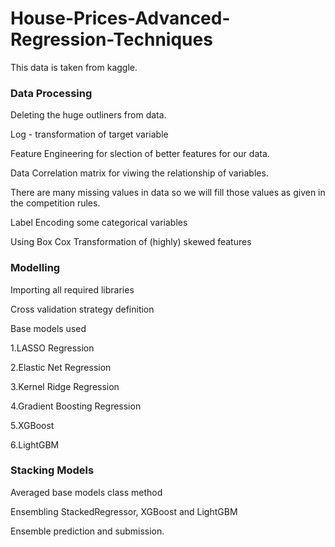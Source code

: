 # House-Prices-Advanced-Regression-Techniques

This data is taken from kaggle.

### Data Processing

Deleting the huge outliners from data.
  
Log - transformation of target variable

Feature Engineering for slection of better features for our data.

Data Correlation matrix for viwing the relationship of variables.

There are many missing values in data so we will fill those values as given in the competition rules.

Label Encoding some categorical variables

Using Box Cox Transformation of (highly) skewed features

### Modelling

Importing all required libraries

Cross validation strategy definition

Base models used 

1.LASSO Regression

2.Elastic Net Regression

3.Kernel Ridge Regression

4.Gradient Boosting Regression

5.XGBoost

6.LightGBM 

### Stacking Models

Averaged base models class method

Ensembling StackedRegressor, XGBoost and LightGBM

Ensemble prediction and submission.





